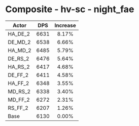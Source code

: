 # Composite - hv-sc - night_fae
| Actor | DPS | Increase |
|---|:---:|:---:|
|HA_DE_2|6631|8.17%|
|DE_MD_2|6538|6.66%|
|HA_MD_2|6485|5.79%|
|DE_RS_2|6476|5.64%|
|HA_RS_2|6417|4.68%|
|DE_FF_2|6411|4.58%|
|HA_FF_2|6348|3.55%|
|MD_RS_2|6338|3.40%|
|MD_FF_2|6272|2.31%|
|RS_FF_2|6207|1.26%|
|Base|6130|0.00%|
